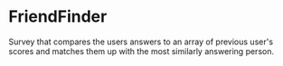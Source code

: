 # FriendFinder

Survey that compares the users answers to an array of previous user's scores and matches them up with the most similarly answering person.